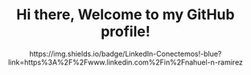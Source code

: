 <div align="center">
  <h1>Hi there, Welcome to my GitHub profile!</h1>
 https://img.shields.io/badge/LinkedIn-Conectemos!-blue?link=https%3A%2F%2Fwww.linkedin.com%2Fin%2Fnahuel-n-ramirez
</div>

<!--
**Nahuel-Ramirez/Nahuel-Ramirez** is a ✨ _special_ ✨ repository because its `README.md` (this file) appears on your GitHub profile.

Here are some ideas to get you started:

- 🔭 I’m currently working on ...
- 🌱 I’m currently learning ...
- 👯 I’m looking to collaborate on ...
- 🤔 I’m looking for help with ...
- 💬 Ask me about ...
- 📫 How to reach me: ...
- 😄 Pronouns: ...
- ⚡ Fun fact: ...
-->
